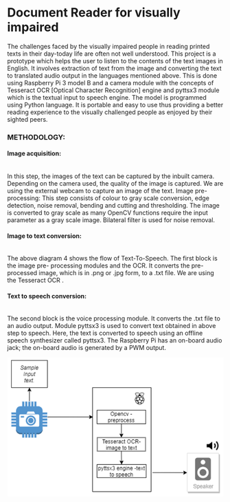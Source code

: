 # Document Reader for visually impaired

The challenges faced by the visually impaired people in reading printed texts in their day-today life are often not well understood. This project is a prototype which helps the user to listen to the contents of the text images in English. It involves extraction of text from the image and converting the text to translated audio output in the languages mentioned above. This is done using Raspberry Pi 3 model B and a camera module with the   concepts   of   Tesseract   OCR [Optical Character Recognition] engine and pyttsx3 module which is the textual input to speech engine. The model is programmed using Python language. It is portable and easy to use thus providing a better reading experience to the visually challenged people as enjoyed by their sighted peers.

<h3>METHODOLOGY:</h3>

<h4>Image acquisition:</h4></br>  In this step, the images of the text can be captured by the inbuilt camera. Depending on the camera used, the quality of the image is captured. We are using the external webcam to capture an image of the text.
Image pre-processing: This step consists of colour to gray scale conversion, edge detection, noise removal, bending and cutting and thresholding. The image is converted to gray scale as many OpenCV functions require the input parameter as a gray scale image. Bilateral filter is used for noise removal. 


<h4>Image to text conversion:</h4></br> The above diagram 4 shows the flow of Text-To-Speech. The first block is the image pre- processing modules and the OCR. It converts the pre-processed image, which is in .png or .jpg form, to a .txt file. We are using the Tesseract OCR .


<h4>Text to speech conversion:</h4></br>  The second block is the voice processing module. It converts the .txt file to an audio output. Module pyttsx3 is used to convert text obtained in above step to speech. Here, the text is converted to speech using an offline speech synthesizer called pyttsx3. The Raspberry Pi has an on-board audio jack; the on-board audio is generated by a PWM output. 

![Flowchart](2.PNG)
